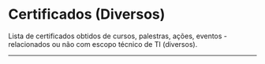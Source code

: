 # Certificados (Diversos)
Lista de certificados obtidos de cursos, palestras, ações, eventos - relacionados ou não com escopo técnico de TI (diversos).

------



